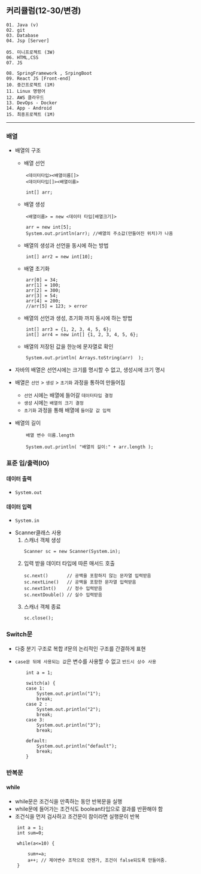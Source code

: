 ## 커리큘럼(12-30/변경)
```
01. Java (v)
02. git 
03. Database
04. Jsp [Server]

05. 미니프로젝트 (3W)
06. HTML,CSS  
07. JS

08. SpringFramework , SrpingBoot
09. React JS [Front-end]
10. 중간프로젝트 (1M)
11. Linux 명령어
12. AWS 클라우드
13. DevOps - Docker
14. App - Android
15. 최종프로젝트 (1M)
```
---

### 배열
- 배열의 구조
    + 배열 선언
    ```
        <데이터타입><배열이름[]>
        <데이터타입[]><배열이름>

        int[] arr;
    ```
    + 배열 생성
    ```
        <배열이름> = new <데이터 타입[배열크기]>

        arr = new int[5];
		System.out.println(arr); //배열의 주소값(만들어진 위치)가 나옴
    ```
    
    + 배열의 생성과 선언을 동시에 하는 방법
    ```
        int[] arr2 = new int[10];
    ```

    + 배열 초기화
    ```
        arr[0] = 34;
		arr[1] = 100;
		arr[2] = 300;
		arr[3] = 54;
		arr[4] = 200;
        //arr[5] = 123; > error
    ```
    + 배열의 선언과 생성, 초기화 까지 동시에 하는 방법
    ```
        int[] arr3 = {1, 2, 3, 4, 5, 6};
		int[] arr4 = new int[] {1, 2, 3, 4, 5, 6};
    ```
    + 배열의 저장된 값을 한눈에 문자열로 확인
    ```
        System.out.println( Arrays.toString(arr)  );
    ```
- 자바의 배열은 선언시에는 크기를 명시할 수 없고, 생성시에 크기 명시
- 배열은 ```선언``` > ```생성``` > ```초기화``` 과정을 통하여 만들어짐
    - ```선언``` 시에는 배열에 들어갈 ```데이터타입 결정```
    - ```생성``` 시에는 ```배열의 크기 결정```
    - ```초기화``` 과정을 통해 배열에 ```들어갈 값 입력```
- 배열의 길이
    ```
        배열 변수 이름.length

        System.out.println( "배열의 길이:" + arr.length );
    ```


### 표준 입/출력(IO)
#### 데이터 출력
- ```System.out```
#### 데이터 입력
- ```System.in```
+ Scanner클래스 사용
    1. 스캐너 객체 생성
        ```
        Scanner sc = new Scanner(System.in);
        
        ```
    2. 입력 받을 데이터 타입에 따른 매서드 호출
        ```
        sc.next()       // 공백을 포함하지 않는 문자열 입력받음
        sc.nextLine()   // 공백을 포함한 문자열 입력받음
        sc.nextInt()    // 정수 입력받음
        sc.nextDouble() // 실수 입력받음
        ```
    3. 스캐너 객체 종료
        ```
        sc.close();
        ```

### Switch문
- 다중 분기 구조로 복합 if문의 논리적인 구조를 간결하게 표현
- ```case문 뒤에 사용되는 값```은 변수를 사용할 수 없고 ```반드시 상수 사용```

    ```
        int a = 1;

		switch(a) {
		case 1:
			System.out.println("1");
			break;
		case 2 :
			System.out.println("2");
			break;
		case 3:
			System.out.println("3");
			break;

        default:
            System.out.println("default");
            break;
        }
    ```


### 반복문
#### while
- while문은 조건식을 만족하는 동안 반복문을 실행
- while문에 들어가는 조건식도 boolean타입으로 결과를 반환해야 함
- 조건식을 먼저 검사하고 조건문이 참이라면 실행문이 반복

```
    int a = 1; 
    int sum=0;

	while(a<=10) {
		
		sum+=a;
		a++; // 제어변수 조작으로 언젠가, 조건이 false되도록 만들어줌.
	}
```